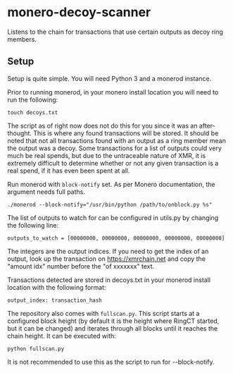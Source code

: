 # monero-decoy-scanner
Listens to the chain for transactions that use certain outputs as decoy ring members.

## Setup

Setup is quite simple. You will need Python 3 and a monerod instance.

Prior to running monerod, in your monero install location you will need to run the following:

```touch decoys.txt```

The script as of right now does not do this for you since it was an after-thought. This is where any found transactions will be stored. It should be noted that not all transactions found with an output as a ring member mean the output was a decoy. Some transactions for a list of outputs could very much be real spends, but due to the untraceable nature of XMR, it is extremely difficult to determine whether or not any given transaction is a real spend, if it has even been spent at all.

Run monerod with `block-notify` set. As per Monero documentation, the argument needs full paths.

```./monerod --block-notify="/usr/bin/python /path/to/onblock.py %s"```

The list of outputs to watch for can be configured in utils.py by changing the following line:

```outputs_to_watch = [00000000, 00000000, 00000000, 00000000, 00000000]```

The integers are the output indices. If you need to get the index of an output, look up the transaction on https://xmrchain.net and copy the "amount idx" number before the "of xxxxxxx" text.

Transactions detected are stored in decoys.txt in your monerod install location with the following format:

```output_index: transaction_hash```

The repository also comes with `fullscan.py`. This script starts at a configured block height (by default it is the height where RingCT started, but it can be changed) and iterates through all blocks until it reaches the chain height. It can be executed with:

```python fullscan.py```

It is not recommended to use this as the script to run for --block-notify.
